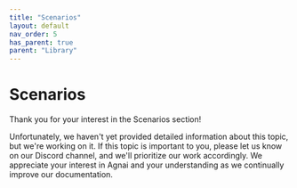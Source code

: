 ```yaml
---
title: "Scenarios"
layout: default
nav_order: 5
has_parent: true
parent: "Library"
---
```

# Scenarios

Thank you for your interest in the Scenarios section!

Unfortunately, we haven't yet provided detailed information about this topic, but we're working on it. If this topic is important to you, please let us know on our Discord channel, and we'll prioritize our work accordingly. We appreciate your interest in Agnai and your understanding as we continually improve our documentation.

